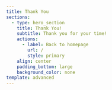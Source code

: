 ```yaml
---
title: Thank You
sections:
  - type: hero_section
    title: Thank You!
    subtitle: Thank you for your time!
    actions:
      - label: Back to homepage
        url: /
        style: primary
    align: center
    padding_bottom: large
    background_color: none
template: advanced
---
```

